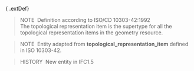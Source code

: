 ﻿{ .extDef}
> NOTE&nbsp; Definition according to ISO/CD 10303-42:1992  
> The topological representation item is the supertype for all the topological representation items in the geometry resource.

> NOTE&nbsp; Entity adapted from **topological_representation_item** defined in ISO 10303-42.

> HISTORY&nbsp; New entity in IFC1.5
